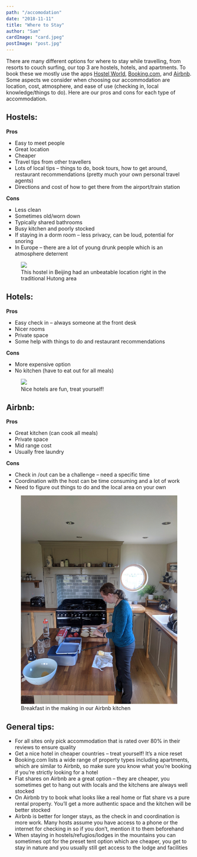 ```yaml
---
path: "/accomodation"
date: "2018-11-11"
title: "Where to Stay"
author: "Sam"
cardImage: "card.jpeg"
postImage: "post.jpg"
---
```


There are many different options for where to stay while travelling, from resorts to couch surfing, our top 3 are hostels, hotels, and apartments. To book these we mostly use the apps [Hostel World](https://www.hostelworld.com/), [Booking.com](https://www.booking.com/), and [Airbnb](https://www.airbnb.com/). Some aspects we consider when choosing our accommodation are location, cost, atmosphere, and ease of use (checking in, local knowledge/things to do). Here are our pros and cons for each type of accommodation.

## Hostels:
**Pros**
  * Easy to meet people
  * Great location
  * Cheaper
  * Travel tips from other travellers
  * Lots of local tips – things to do, book tours, how to get around, restaurant recommendations
  (pretty much your own personal travel agents)
  * Directions and cost of how to get there from the airport/train station

**Cons**
  * Less clean
  * Sometimes old/worn down
  * Typically shared bathrooms
  * Busy kitchen and poorly stocked
  * If staying in a dorm room – less privacy, can be loud, potential for snoring
  * In Europe – there are a lot of young drunk people which is an atmosphere deterrent

<figure>
  <img src="hostel.jpg"/>
  <figcaption>This hostel in Beijing had an unbeatable location right in the traditional Hutong area</figcaption>
</figure>

## Hotels:
**Pros**
  * Easy check in – always someone at the front desk
  * Nicer rooms
  * Private space
  * Some help with things to do and restaurant recommendations

**Cons**
  * More expensive option
  * No kitchen (have to eat out for all meals)

<figure>
  <img src="hotel.jpg"/>
  <figcaption>Nice hotels are fun, treat yourself!</figcaption>
</figure>

## Airbnb:
**Pros**
  * Great kitchen (can cook all meals)
  * Private space
  * Mid range cost
  * Usually free laundry

**Cons**
  * Check in /out can be a challenge – need a specific time
  * Coordination with the host can be time consuming and a lot of work
  * Need to figure out things to do and the local area on your own

<figure>
  <img src="airbnb.jpeg"/>
  <figcaption>Breakfast in the making in our Airbnb kitchen</figcaption>
</figure>

## General tips:
  * For all sites only pick accommodation that is rated over 80% in their reviews to ensure quality
  * Get a nice hotel in cheaper countries – treat yourself! It’s a nice reset
  * Booking.com lists a wide range of property types including apartments, which are similar to Airbnb, so make sure you know what you’re booking if you’re strictly looking for a hotel
  * Flat shares on Airbnb are a great option – they are cheaper, you sometimes get to hang out with locals and the kitchens are always well stocked
  * On Airbnb try to book what looks like a real home or flat share vs a pure rental property. You’ll get a more authentic space and the kitchen will be better stocked
  * Airbnb is better for longer stays, as the check in and coordination is more work. Many hosts assume you have access to a phone or the internet for checking in so if you don’t, mention it to them beforehand
  * When staying in hostels/refugios/lodges in the mountains you can sometimes opt for the preset tent option which are cheaper, you get to stay in nature and you usually still get access to the lodge and facilities
